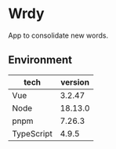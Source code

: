 # Wrdy

App to consolidate new words.

## Environment

| tech       | version     |
| ---------  | ----------- |
| Vue        | 3.2.47      | 
| Node       | 18.13.0     |
| pnpm       | 7.26.3      | 
| TypeScript | 4.9.5       | 
